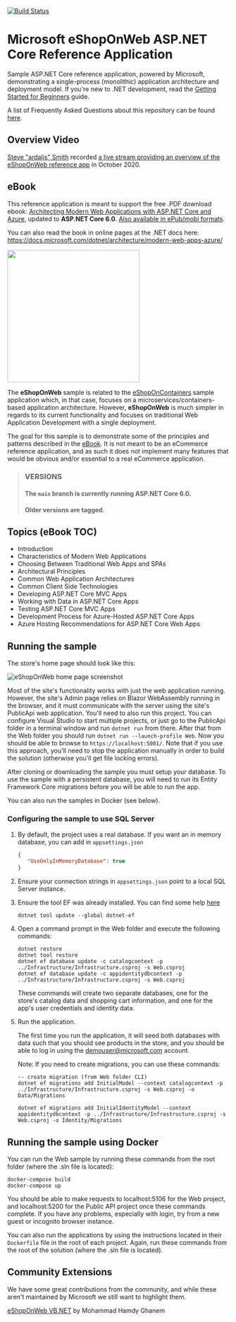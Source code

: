[![Build Status](https://github.com/dotnet-architecture/eShopOnWeb/workflows/eShopOnWeb%20Build%20and%20Test/badge.svg)](https://github.com/dotnet-architecture/eShopOnWeb/actions)

# Microsoft eShopOnWeb ASP.NET Core Reference Application 

Sample ASP.NET Core reference application, powered by Microsoft, demonstrating a single-process (monolithic) application architecture and deployment model. If you're new to .NET development, read the [Getting Started for Beginners](https://github.com/dotnet-architecture/eShopOnWeb/wiki/Getting-Started-for-Beginners) guide.

A list of Frequently Asked Questions about this repository can be found [here](https://github.com/dotnet-architecture/eShopOnWeb/wiki/Frequently-Asked-Questions).

## Overview Video

[Steve "ardalis" Smith](https://twitter.com/ardalis) recorded [a live stream providing an overview of the eShopOnWeb reference app](https://www.youtube.com/watch?v=vRZ8ucGac8M&ab_channel=Ardalis) in October 2020. 

## eBook

This reference application is meant to support the free .PDF download ebook: [Architecting Modern Web Applications with ASP.NET Core and Azure](https://aka.ms/webappebook), updated to **ASP.NET Core 6.0**. [Also available in ePub/mobi formats](https://dotnet.microsoft.com/learn/web/aspnet-architecture).

You can also read the book in online pages at the .NET docs here: 
https://docs.microsoft.com/dotnet/architecture/modern-web-apps-azure/

[<img src="https://dotnet.microsoft.com/blob-assets/images/e-books/aspnet.png" height="300" />](https://dotnet.microsoft.com/learn/web/aspnet-architecture)

The **eShopOnWeb** sample is related to the [eShopOnContainers](https://github.com/dotnet/eShopOnContainers) sample application which, in that case, focuses on a microservices/containers-based application architecture. However, **eShopOnWeb** is much simpler in regards to its current functionality and focuses on traditional Web Application Development with a single deployment.

The goal for this sample is to demonstrate some of the principles and patterns described in the [eBook](https://aka.ms/webappebook). It is not meant to be an eCommerce reference application, and as such it does not implement many features that would be obvious and/or essential to a real eCommerce application.

> ### VERSIONS
> #### The `main` branch is currently running ASP.NET Core 6.0.
> #### Older versions are tagged.

## Topics (eBook TOC)

- Introduction
- Characteristics of Modern Web Applications
- Choosing Between Traditional Web Apps and SPAs
- Architectural Principles
- Common Web Application Architectures
- Common Client Side Technologies
- Developing ASP.NET Core MVC Apps
- Working with Data in ASP.NET Core Apps
- Testing ASP.NET Core MVC Apps
- Development Process for Azure-Hosted ASP.NET Core Apps
- Azure Hosting Recommendations for ASP.NET Core Web Apps

## Running the sample

The store's home page should look like this:

![eShopOnWeb home page screenshot](https://user-images.githubusercontent.com/782127/88414268-92d83a00-cdaa-11ea-9b4c-db67d95be039.png)

Most of the site's functionality works with just the web application running. However, the site's Admin page relies on Blazor WebAssembly running in the browser, and it must communicate with the server using the site's PublicApi web application. You'll need to also run this project. You can configure Visual Studio to start multiple projects, or just go to the PublicApi folder in a terminal window and run `dotnet run` from there. After that from the Web folder you should run `dotnet run --launch-profile Web`. Now you should be able to browse to `https://localhost:5001/`.   Note that if you use this approach, you'll need to stop the application manually in order to build the solution (otherwise you'll get file locking errors).

After cloning or downloading the sample you must setup your database. 
To use the sample with a persistent database, you will need to run its Entity Framework Core migrations before you will be able to run the app.

You can also run the samples in Docker (see below).

### Configuring the sample to use SQL Server

1. By default, the project uses a real database. If you want an in memory database, you can add in `appsettings.json`

    ```json
   {
       "UseOnlyInMemoryDatabase": true
   }

    ```

1. Ensure your connection strings in `appsettings.json` point to a local SQL Server instance.
1. Ensure the tool EF was already installed. You can find some help [here](https://docs.microsoft.com/ef/core/miscellaneous/cli/dotnet)

    ```
    dotnet tool update --global dotnet-ef
    ```

1. Open a command prompt in the Web folder and execute the following commands:

    ```
    dotnet restore
    dotnet tool restore
    dotnet ef database update -c catalogcontext -p ../Infrastructure/Infrastructure.csproj -s Web.csproj
    dotnet ef database update -c appidentitydbcontext -p ../Infrastructure/Infrastructure.csproj -s Web.csproj
    ```

    These commands will create two separate databases, one for the store's catalog data and shopping cart information, and one for the app's user credentials and identity data.

1. Run the application.

    The first time you run the application, it will seed both databases with data such that you should see products in the store, and you should be able to log in using the demouser@microsoft.com account.

    Note: If you need to create migrations, you can use these commands:

    ```
    -- create migration (from Web folder CLI)
    dotnet ef migrations add InitialModel --context catalogcontext -p ../Infrastructure/Infrastructure.csproj -s Web.csproj -o Data/Migrations

    dotnet ef migrations add InitialIdentityModel --context appidentitydbcontext -p ../Infrastructure/Infrastructure.csproj -s Web.csproj -o Identity/Migrations
    ```

## Running the sample using Docker

You can run the Web sample by running these commands from the root folder (where the .sln file is located):

```
docker-compose build
docker-compose up
```

You should be able to make requests to localhost:5106 for the Web project, and localhost:5200 for the Public API project once these commands complete. If you have any problems, especially with login, try from a new guest or incognito browser instance.

You can also run the applications by using the instructions located in their `Dockerfile` file in the root of each project. Again, run these commands from the root of the solution (where the .sln file is located).

## Community Extensions

We have some great contributions from the community, and while these aren't maintained by Microsoft we still want to highlight them.

[eShopOnWeb VB.NET](https://github.com/VBAndCs/eShopOnWeb_VB.NET) by Mohammad Hamdy Ghanem
